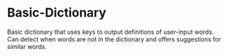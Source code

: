 # Basic-Dictionary
Basic dictionary that uses keys to output definitions of user-input words. Can detect when words are not in the dictionary and offers suggestions for similar words. 
